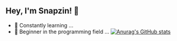 ## Hey, I'm Snapzin! 👋

- 🔭 Constantly learning ...
- 🌱 Beginner in the programming field ...
[![Anurag's GitHub stats](https://github-readme-stats.vercel.app/api?username=snapzin)](https://github.com/snapzin/github-readme-stats)
